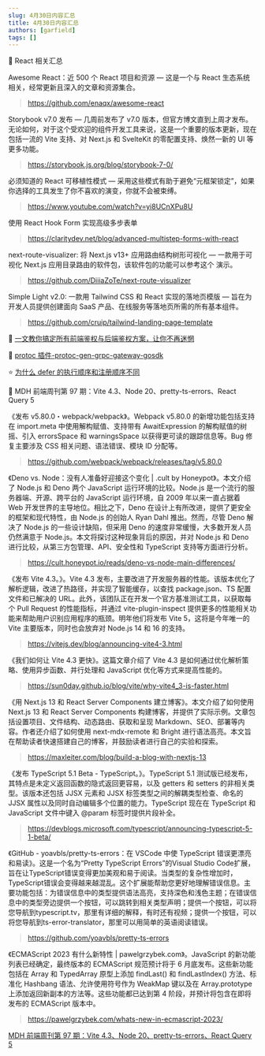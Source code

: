 ```yaml
---
slug: 4月30日内容汇总
title: 4月30日内容汇总
authors: [garfield]
tags: []
---
```


📒 React 相关汇总

Awesome React：近 500 个 React 项目和资源 — 这是一个与 React 生态系统相关，经常更新且深入的文章和资源集合。

> https://github.com/enaqx/awesome-react

Storybook v7.0 发布 — 几周前发布了 v7.0 版本，但官方博文直到上周才发布。无论如何，对于这个受欢迎的组件开发工具来说，这是一个重要的版本更新，现在包括一流的 Vite 支持、对 Next.js 和 SvelteKit 的零配置支持、焕然一新的 UI 等更多功能。

> https://storybook.js.org/blog/storybook-7-0/

必须知道的 React 可移植性模式 — 采用这些模式有助于避免“元框架锁定”，如果你选择的工具发生了你不喜欢的演变，你就不会被束缚。

> https://www.youtube.com/watch?v=yi8UCnXPu8U

使用 React Hook Form 实现高级多步表单

> https://claritydev.net/blog/advanced-multistep-forms-with-react

next-route-visualizer: 将 Next.js v13+ 应用路由结构树形可视化 — 一款用于可视化 Next.js 应用目录路由的软件包，该软件包的功能可以参考这个 演示。

> https://github.com/DiiiaZoTe/next-route-visualizer

Simple Light v2.0: 一款用 Tailwind CSS 和 React 实现的落地页模版 — 旨在为开发人员提供创建面向 SaaS 产品、在线服务等落地页所需的所有基本组件。

> https://github.com/cruip/tailwind-landing-page-template

📒 [一文教你搞定所有前端鉴权与后端鉴权方案，让你不再迷惘](https://juejin.cn/post/7129298214959710244)

📒 [protoc 插件-protoc-gen-grpc-gateway-gosdk](https://mp.weixin.qq.com/s/OzRF_l_LNJmJ95dLl3oiCw)

⭐️ [为什么 defer 的执行顺序和注册顺序不同](https://mp.weixin.qq.com/s/TnKg06dLgJuGJGD_OfuiAg)

📒 MDH 前端周刊第 97 期：Vite 4.3、Node 20、pretty-ts-errors、React Query 5

《发布 v5.80.0・webpack/webpack》。Webpack v5.80.0 的新增功能包括支持在 import.meta 中使用解构赋值、支持带有 AwaitExpression 的解构赋值的树摇、引入 errorsSpace 和 warningsSpace 以获得更可读的跟踪信息等。Bug 修复主要涉及 CSS 相关问题、语法错误、模块 ID 分配等。

> https://github.com/webpack/webpack/releases/tag/v5.80.0

《Deno vs. Node：没有人准备好迎接这个变化 | .cult by Honeypot》。本文介绍了 Node.js 和 Deno 两个 JavaScript 运行环境的比较。Node.js 是一个流行的服务器端、开源、跨平台的 JavaScript 运行环境，自 2009 年以来一直占据着 Web 开发世界的主导地位。相比之下，Deno 在设计上有所改进，提供了更安全的框架和现代特性，由 Node.js 的创始人 Ryan Dahl 推出。然而，尽管 Deno 解决了 Node.js 的一些设计缺陷，但采用 Deno 的速度非常缓慢，大多数开发人员仍然满意于 Node.js。本文将探讨这种现象背后的原因，并对 Node.js 和 Deno 进行比较，从第三方包管理、API、安全性和 TypeScript 支持等方面进行分析。

> https://cult.honeypot.io/reads/deno-vs-node-main-differences/

《发布 Vite 4.3。》。Vite 4.3 发布，主要改进了开发服务器的性能。该版本优化了解析逻辑，改进了热路径，并实现了智能缓存，以查找 package.json、TS 配置文件和已解决的 URL。此外，该团队正在开发一个官方基准测试工具，以获取每个 Pull Request 的性能指标，并通过 vite-plugin-inspect 提供更多的性能相关功能来帮助用户识别应用程序的瓶颈。明年他们将发布 Vite 5，这将是今年唯一的 Vite 主要版本，同时也会放弃对 Node.js 14 和 16 的支持。

> https://vitejs.dev/blog/announcing-vite4-3.html

《我们如何让 Vite 4.3 更快》。这篇文章介绍了 Vite 4.3 是如何通过优化解析策略、使用异步函数、并行处理和 JavaScript 优化等方式来提高性能的。

> https://sun0day.github.io/blog/vite/why-vite4_3-is-faster.html

《用 Next.js 13 和 React Server Components 建立博客》。本文介绍了如何使用 Next.js 13 和 React Server Components 构建博客，并提供了实际示例。文章包括设置项目、文件结构、动态路由、获取和呈现 Markdown、SEO、部署等内容。作者还介绍了如何使用 next-mdx-remote 和 Bright 进行语法高亮。本文旨在帮助读者快速搭建自己的博客，并鼓励读者进行自己的实验和探索。

> https://maxleiter.com/blog/build-a-blog-with-nextjs-13

《发布 TypeScript 5.1 Beta - TypeScript。》。TypeScript 5.1 测试版已经发布，其特点是未定义返回函数的隐式返回更容易，以及 getters 和 setters 的非相关类型。该版本还包括 JJSX 元素和 JJSX 标签类型之间的解耦类型检查、命名的 JJSX 属性以及同时自动编辑多个位置的能力。TypeScript 现在在 TypeScript 和 JavaScript 文件中键入 @param 标签时提供片段补全。

> https://devblogs.microsoft.com/typescript/announcing-typescript-5-1-beta/

《GitHub - yoavbls/pretty-ts-errors：在 VSCode 中使 TypeScript 错误更漂亮和易读》。这是一个名为“Pretty TypeScript Errors”的Visual Studio Code扩展，旨在让TypeScript错误变得更加美观和易于阅读。当类型的复杂性增加时，TypeScript错误会变得越来越混乱。这个扩展能帮助您更好地理解错误信息。主要功能包括：为错误信息中的类型提供语法高亮，支持深色和浅色主题；在错误信息中的类型旁边提供一个按钮，可以跳转到相关类型声明；提供一个按钮，可以将您导航到typescript.tv，那里有详细的解释，有时还有视频；提供一个按钮，可以将您导航到ts-error-translator，那里可以用简单的英语阅读错误。

> https://github.com/yoavbls/pretty-ts-errors

《ECMAScript 2023 有什么新特性 | pawelgrzybek.com》。JavaScript 的新功能列表已经确定，最终版本的 ECMAScript 规范预计将于 6 月底发布。这些新功能包括在 Array 和 TypedArray 原型上添加 findLast() 和 findLastIndex() 方法、标准化 Hashbang 语法、允许使用符号作为 WeakMap 键以及在 Array.prototype 上添加返回新副本的方法等。这些功能都已达到第 4 阶段，并预计将包含在即将发布的 ECMAScript 版本中。

> https://pawelgrzybek.com/whats-new-in-ecmascript-2023/

[MDH 前端周刊第 97 期：Vite 4.3、Node 20、pretty-ts-errors、React Query 5](https://mdhweekly.com/weekly/issue-0097)
